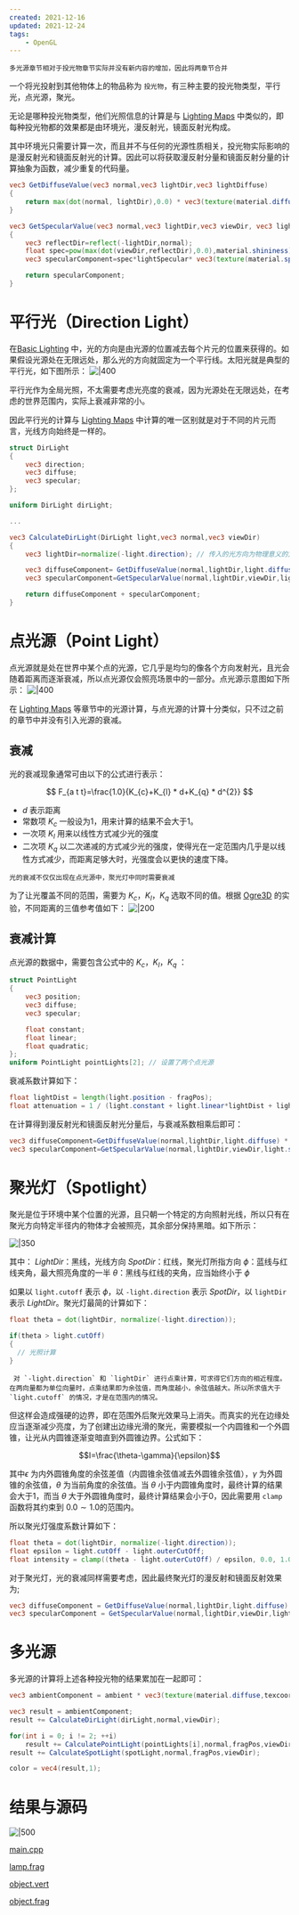 ```yaml
---
created: 2021-12-16
updated: 2021-12-24
tags:
    - OpenGL
---
```


```ad-warning
多光源章节相对于投光物章节实际并没有新内容的增加，因此将两章节合并
```

一个将光投射到其他物体上的物品称为 `投光物`，有三种主要的投光物类型，平行光，点光源，聚光。

无论是哪种投光物类型，他们光照信息的计算是与 [Lighting Maps](Ch%2013%20Lighting%20Maps.md) 中类似的，即每种投光物都的效果都是由环境光，漫反射光，镜面反射光构成。

其中环境光只需要计算一次，而且并不与任何的光源性质相关，投光物实际影响的是漫反射光和镜面反射光的计算。因此可以将获取漫反射分量和镜面反射分量的计算抽象为函数，减少重复的代码量。

```glsl
vec3 GetDiffuseValue(vec3 normal,vec3 lightDir,vec3 lightDiffuse)
{
    return max(dot(normal, lightDir),0.0) * vec3(texture(material.diffuse,texcoord)) * lightDiffuse;
}

vec3 GetSpecularValue(vec3 normal,vec3 lightDir,vec3 viewDir, vec3 lightSpecular)
{
    vec3 reflectDir=reflect(-lightDir,normal);
    float spec=pow(max(dot(viewDir,reflectDir),0.0),material.shininess);
    vec3 specularComponent=spec*lightSpecular* vec3(texture(material.specular,texcoord));

    return specularComponent;
}
```

# 平行光（Direction Light）

在[Basic Lighting](Ch%2011%20Basic%20Lighting.md) 中，光的方向是由光源的位置减去每个片元的位置来获得的。如果假设光源处在无限远处，那么光的方向就固定为一个平行线。太阳光就是典型的平行光，如下图所示：
![|400](assets/Learn%20OpenGL%20-%20Ch%2014%20%20Light%20Casters,%20Multiple%20Lights/Untitled.png)

平行光作为全局光照，不太需要考虑光亮度的衰减，因为光源处在无限远处，在考虑的世界范围内，实际上衰减非常的小。

因此平行光的计算与 [Lighting Maps](Ch%2013%20Lighting%20Maps.md) 中计算的唯一区别就是对于不同的片元而言，光线方向始终是一样的。

```glsl
struct DirLight
{
    vec3 direction;
    vec3 diffuse;
    vec3 specular;
};

uniform DirLight dirLight;

...

vec3 CalculateDirLight(DirLight light,vec3 normal,vec3 viewDir)
{
    vec3 lightDir=normalize(-light.direction); // 传入的光方向为物理意义的方向

    vec3 diffuseComponent= GetDiffuseValue(normal,lightDir,light.diffuse);
    vec3 specularComponent=GetSpecularValue(normal,lightDir,viewDir,light.specular);

    return diffuseComponent + specularComponent;
}
```

# 点光源（Point Light）

点光源就是处在世界中某个点的光源，它几乎是均匀的像各个方向发射光，且光会随着距离而逐渐衰减，所以点光源仅会照亮场景中的一部分。点光源示意图如下所示：
![|400](assets/Learn%20OpenGL%20-%20Ch%2014%20%20Light%20Casters,%20Multiple%20Lights/Untitled%201.png)

在 [Lighting Maps](Ch%2013%20Lighting%20Maps.md) 等章节中的光源计算，与点光源的计算十分类似，只不过之前的章节中并没有引入光源的衰减。

## 衰减

光的衰减现象通常可由以下的公式进行表示：

$$
F_{a t t}=\frac{1.0}{K_{c}+K_{l} * d+K_{q} * d^{2}}
$$

-   $d$ 表示距离
-   常数项 $K_{c}$ 一般设为1，用来计算的结果不会大于1。
-   一次项 $K_{l}$ 用来以线性方式减少光的强度
-   二次项 $K_{q}$ 以二次递减的方式减少光的强度，使得光在一定范围内几乎是以线性方式减少，而距离足够大时，光强度会以更快的速度下降。

```ad-note
光的衰减不仅仅出现在点光源中，聚光灯中同时需要衰减
```

为了让光覆盖不同的范围，需要为 $K_{c}$，$K_{l}$，$K_{q}$ 选取不同的值。根据 [Ogre3D](http://wiki.ogre3d.org/tiki-index.php?page=-Point+Light+Attenuation) 的实验，不同距离的三值参考值如下：
![|200](assets/Learn%20OpenGL%20-%20Ch%2014%20%20Light%20Casters,%20Multiple%20Lights/Untitled%202.png)

## 衰减计算

点光源的数据中，需要包含公式中的 $K_{c}$，$K_{l}$，$K_{q}$ ：

```glsl
struct PointLight
{
    vec3 position;
    vec3 diffuse;
    vec3 specular;

    float constant;
    float linear;
    float quadratic;
};
uniform PointLight pointLights[2]; // 设置了两个点光源
```

衰减系数计算如下：

```glsl
float lightDist = length(light.position - fragPos);
float attenuation = 1 / (light.constant + light.linear*lightDist + light.quadratic*lightDist*lightDist);
```

在计算得到漫反射光和镜面反射光分量后，与衰减系数相乘后即可：

```glsl
vec3 diffuseComponent=GetDiffuseValue(normal,lightDir,light.diffuse) * attenuation;
vec3 specularComponent=GetSpecularValue(normal,lightDir,viewDir,light.specular) * attenuation;
```

# 聚光灯（Spotlight）

聚光是位于环境中某个位置的光源，且只朝一个特定的方向照射光线，所以只有在聚光方向特定半径内的物体才会被照亮，其余部分保持黑暗。如下所示：

![|350](assets/Learn%20OpenGL%20-%20Ch%2014%20%20Light%20Casters,%20Multiple%20Lights/Untitled%203.png)

其中：
$LightDir$：黑线，光线方向
$SpotDir$：红线，聚光灯所指方向
$\phi$：蓝线与红线夹角，最大照亮角度的一半
$\theta$：黑线与红线的夹角，应当始终小于 $\phi$

如果以 `light.cutoff` 表示 $\phi$，以 `-light.direction` 表示 $SpotDir$，以 `lightDir` 表示 $LightDir$。聚光灯最简的计算如下：

```glsl
float theta = dot(lightDir, normalize(-light.direction));
    
if(theta > light.cutOff) 
{       
  // 光照计算
}
```

```ad-note
 对 `-light.direction` 和 `lightDir` 进行点乘计算，可求得它们方向的相近程度。在两向量都为单位向量时，点乘结果即为余弦值，而角度越小，余弦值越大。所以所求值大于 `light.cutoff` 的情况，才是在范围内的情况。
```

但这样会造成强硬的边界，即在范围外后聚光效果马上消失。而真实的光在边缘处应当逐渐减少亮度，为了创建出边缘光滑的聚光，需要模拟一个内圆锥和一个外圆锥，让光从内圆锥逐渐变暗直到外圆锥边界。公式如下：

$$I=\frac{\theta-\gamma}{\epsilon}$$

其中$\epsilon$ 为内外圆锥角度的余弦差值（内圆锥余弦值减去外圆锥余弦值），$\gamma$ 为外圆锥的余弦值，$\theta$ 为当前角度的余弦值。当 $\theta$ 小于内圆锥角度时，最终计算的结果会大于1，而当 $\theta$ 大于外圆锥角度时，最终计算结果会小于0，因此需要用 `clamp` 函数将其约束到 $0.0 \sim 1.0$的范围内。

所以聚光灯强度系数计算如下：

```glsl
float theta = dot(lightDir, normalize(-light.direction)); 
float epsilon = light.cutOff - light.outerCutOff;
float intensity = clamp((theta - light.outerCutOff) / epsilon, 0.0, 1.0);
```

对于聚光灯，光的衰减同样需要考虑，因此最终聚光灯的漫反射和镜面反射效果为;

```glsl
vec3 diffuseComponent = GetDiffuseValue(normal,lightDir,light.diffuse) * attenuation * intensity;
vec3 specularComponent = GetSpecularValue(normal,lightDir,viewDir,light.specular) * attenuation * intensity;
```

# 多光源

多光源的计算将上述各种投光物的结果累加在一起即可：

```glsl
vec3 ambientComponent = ambient * vec3(texture(material.diffuse,texcoord));

vec3 result = ambientComponent;
result += CalculateDirLight(dirLight,normal,viewDir);

for(int i = 0; i != 2; ++i)
    result += CalculatePointLight(pointLights[i],normal,fragPos,viewDir);
result += CalculateSpotLight(spotLight,normal,fragPos,viewDir);

color = vec4(result,1);
```

# 结果与源码
![|500](assets/Learn%20OpenGL%20-%20Ch%2014%20%20Light%20Casters,%20Multiple%20Lights/LightCasters.gif)

[main.cpp](https://raw.githubusercontent.com/xuejiaW/Study-Notes/master/LearnOpenGL_VSCode/src/12.LightCasters%26%26MultipleLights/main.cpp)

[lamp.frag](https://raw.githubusercontent.com/xuejiaW/Study-Notes/master/LearnOpenGL_VSCode/src/12.LightCasters%26%26MultipleLights/lamp.frag)

[object.vert](https://raw.githubusercontent.com/xuejiaW/Study-Notes/master/LearnOpenGL_VSCode/src/12.LightCasters%26%26MultipleLights/object.vert)

[object.frag](https://raw.githubusercontent.com/xuejiaW/Study-Notes/master/LearnOpenGL_VSCode/src/12.LightCasters%26%26MultipleLights/object.frag)